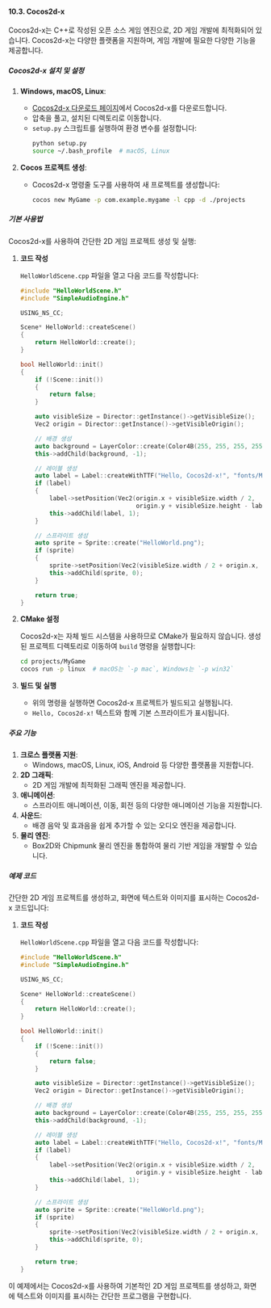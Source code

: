 #### 10.3. Cocos2d-x

Cocos2d-x는 C++로 작성된 오픈 소스 게임 엔진으로, 2D 게임 개발에 최적화되어 있습니다. Cocos2d-x는 다양한 플랫폼을 지원하며, 게임 개발에 필요한 다양한 기능을 제공합니다.

##### Cocos2d-x 설치 및 설정

1. **Windows, macOS, Linux**:
   - [Cocos2d-x 다운로드 페이지](https://www.cocos.com/en/cocos2d-x/)에서 Cocos2d-x를 다운로드합니다.
   - 압축을 풀고, 설치된 디렉토리로 이동합니다.
   - `setup.py` 스크립트를 실행하여 환경 변수를 설정합니다:
     ```bash
     python setup.py
     source ~/.bash_profile  # macOS, Linux
     ```

2. **Cocos 프로젝트 생성**:
   - Cocos2d-x 명령줄 도구를 사용하여 새 프로젝트를 생성합니다:
     ```bash
     cocos new MyGame -p com.example.mygame -l cpp -d ./projects
     ```

##### 기본 사용법

Cocos2d-x를 사용하여 간단한 2D 게임 프로젝트 생성 및 실행:

1. **코드 작성**

   `HelloWorldScene.cpp` 파일을 열고 다음 코드를 작성합니다:

   ```cpp
   #include "HelloWorldScene.h"
   #include "SimpleAudioEngine.h"

   USING_NS_CC;

   Scene* HelloWorld::createScene()
   {
       return HelloWorld::create();
   }

   bool HelloWorld::init()
   {
       if (!Scene::init())
       {
           return false;
       }

       auto visibleSize = Director::getInstance()->getVisibleSize();
       Vec2 origin = Director::getInstance()->getVisibleOrigin();

       // 배경 생성
       auto background = LayerColor::create(Color4B(255, 255, 255, 255));
       this->addChild(background, -1);

       // 레이블 생성
       auto label = Label::createWithTTF("Hello, Cocos2d-x!", "fonts/Marker Felt.ttf", 24);
       if (label)
       {
           label->setPosition(Vec2(origin.x + visibleSize.width / 2,
                                   origin.y + visibleSize.height - label->getContentSize().height));
           this->addChild(label, 1);
       }

       // 스프라이트 생성
       auto sprite = Sprite::create("HelloWorld.png");
       if (sprite)
       {
           sprite->setPosition(Vec2(visibleSize.width / 2 + origin.x, visibleSize.height / 2 + origin.y));
           this->addChild(sprite, 0);
       }

       return true;
   }
   ```

2. **CMake 설정**

   Cocos2d-x는 자체 빌드 시스템을 사용하므로 CMake가 필요하지 않습니다. 생성된 프로젝트 디렉토리로 이동하여 `build` 명령을 실행합니다:

   ```bash
   cd projects/MyGame
   cocos run -p linux  # macOS는 `-p mac`, Windows는 `-p win32`
   ```

3. **빌드 및 실행**

   - 위의 명령을 실행하면 Cocos2d-x 프로젝트가 빌드되고 실행됩니다.
   - `Hello, Cocos2d-x!` 텍스트와 함께 기본 스프라이트가 표시됩니다.

##### 주요 기능

1. **크로스 플랫폼 지원**:
   - Windows, macOS, Linux, iOS, Android 등 다양한 플랫폼을 지원합니다.
2. **2D 그래픽**:
   - 2D 게임 개발에 최적화된 그래픽 엔진을 제공합니다.
3. **애니메이션**:
   - 스프라이트 애니메이션, 이동, 회전 등의 다양한 애니메이션 기능을 지원합니다.
4. **사운드**:
   - 배경 음악 및 효과음을 쉽게 추가할 수 있는 오디오 엔진을 제공합니다.
5. **물리 엔진**:
   - Box2D와 Chipmunk 물리 엔진을 통합하여 물리 기반 게임을 개발할 수 있습니다.

##### 예제 코드

간단한 2D 게임 프로젝트를 생성하고, 화면에 텍스트와 이미지를 표시하는 Cocos2d-x 코드입니다:

1. **코드 작성**

   `HelloWorldScene.cpp` 파일을 열고 다음 코드를 작성합니다:

   ```cpp
   #include "HelloWorldScene.h"
   #include "SimpleAudioEngine.h"

   USING_NS_CC;

   Scene* HelloWorld::createScene()
   {
       return HelloWorld::create();
   }

   bool HelloWorld::init()
   {
       if (!Scene::init())
       {
           return false;
       }

       auto visibleSize = Director::getInstance()->getVisibleSize();
       Vec2 origin = Director::getInstance()->getVisibleOrigin();

       // 배경 생성
       auto background = LayerColor::create(Color4B(255, 255, 255, 255));
       this->addChild(background, -1);

       // 레이블 생성
       auto label = Label::createWithTTF("Hello, Cocos2d-x!", "fonts/Marker Felt.ttf", 24);
       if (label)
       {
           label->setPosition(Vec2(origin.x + visibleSize.width / 2,
                                   origin.y + visibleSize.height - label->getContentSize().height));
           this->addChild(label, 1);
       }

       // 스프라이트 생성
       auto sprite = Sprite::create("HelloWorld.png");
       if (sprite)
       {
           sprite->setPosition(Vec2(visibleSize.width / 2 + origin.x, visibleSize.height / 2 + origin.y));
           this->addChild(sprite, 0);
       }

       return true;
   }
   ```

이 예제에서는 Cocos2d-x를 사용하여 기본적인 2D 게임 프로젝트를 생성하고, 화면에 텍스트와 이미지를 표시하는 간단한 프로그램을 구현합니다.

